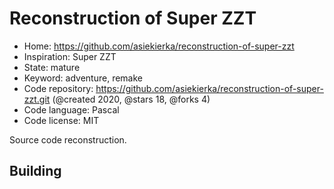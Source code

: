 # Reconstruction of Super ZZT

- Home: https://github.com/asiekierka/reconstruction-of-super-zzt
- Inspiration: Super ZZT
- State: mature
- Keyword: adventure, remake
- Code repository: https://github.com/asiekierka/reconstruction-of-super-zzt.git (@created 2020, @stars 18, @forks 4)
- Code language: Pascal
- Code license: MIT

Source code reconstruction.

## Building
